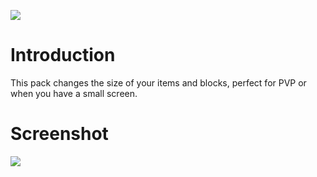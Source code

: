 ![](https://raw.githubusercontent.com/giteczek/Little-Handheld/stable/title.png)
# Introduction
This pack changes the size of your items and blocks, perfect for PVP or when you have a small screen.  
# Screenshot
![](https://i.imgur.com/6dC3dbV.png)
